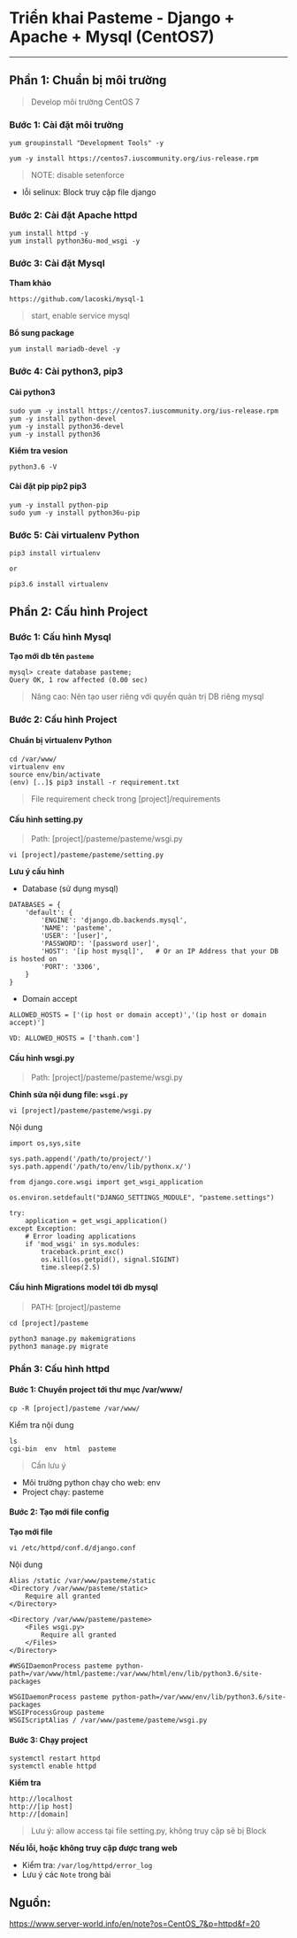 # Triển khai Pasteme - Django + Apache + Mysql (CentOS7)
---
## Phần 1: Chuẩn bị môi trường
> Develop môi trường CentOS 7

### Bước 1: Cài đặt môi trường
```
yum groupinstall "Development Tools" -y

yum -y install https://centos7.iuscommunity.org/ius-release.rpm

```

> NOTE: disable setenforce
 - lỗi selinux: Block truy cập file django

### Bước 2: Cài đặt Apache httpd
```
yum install httpd -y
yum install python36u-mod_wsgi -y
```
### Bước 3: Cài đặt Mysql

__Tham khảo__
```
https://github.com/lacoski/mysql-1
```
> start, enable service mysql

__Bổ sung package__
```
yum install mariadb-devel -y
```

### Bước 4: Cài python3, pip3
#### Cài python3
```
sudo yum -y install https://centos7.iuscommunity.org/ius-release.rpm
yum -y install python-devel
yum -y install python36-devel
yum -y install python36
```

__Kiểm tra vesion__
```
python3.6 -V
```

#### Cài đặt pip pip2 pip3
```
yum -y install python-pip
sudo yum -y install python36u-pip

```

### Bước 5: Cài virtualenv Python
```
pip3 install virtualenv

or

pip3.6 install virtualenv
```

## Phần 2: Cấu hình Project

### Bước 1: Cấu hình Mysql
__Tạo mới db tên `pasteme`__

```
mysql> create database pasteme;
Query OK, 1 row affected (0.00 sec)
```

> Năng cao: Nên tạo user riêng với quyền quản trị DB riêng mysql

### Bước 2: Cấu hình Project
#### Chuẩn bị virtualenv Python
```
cd /var/www/
virtualenv env
source env/bin/activate
(env) [..]$ pip3 install -r requirement.txt
```
> File requirement check trong [project]/requirements
#### Cấu hình setting.py
> Path: [project]/pasteme/pasteme/wsgi.py

```
vi [project]/pasteme/pasteme/setting.py
```

__Lưu ý cấu hình__
- Database (sử dụng mysql)

```
DATABASES = {
    'default': {
        'ENGINE': 'django.db.backends.mysql',
        'NAME': 'pasteme',
        'USER': '[user]',
        'PASSWORD': '[password user]',
        'HOST': '[ip host mysql]',   # Or an IP Address that your DB is hosted on
        'PORT': '3306',
    }
}
```

- Domain accept

```
ALLOWED_HOSTS = ['(ip host or domain accept)','(ip host or domain accept)']

VD: ALLOWED_HOSTS = ['thanh.com']
```
#### Cấu hình wsgi.py
> Path: [project]/pasteme/pasteme/wsgi.py

__Chỉnh sửa nội dung file: `wsgi.py`__
```
vi [project]/pasteme/pasteme/wsgi.py
```
Nội dung
```
import os,sys,site

sys.path.append('/path/to/project/')
sys.path.append('/path/to/env/lib/pythonx.x/')

from django.core.wsgi import get_wsgi_application

os.environ.setdefault("DJANGO_SETTINGS_MODULE", "pasteme.settings")

try:
    application = get_wsgi_application()
except Exception:
    # Error loading applications
    if 'mod_wsgi' in sys.modules:
        traceback.print_exc()
        os.kill(os.getpid(), signal.SIGINT)
        time.sleep(2.5)
```
#### Cấu hình Migrations model tới db mysql
> PATH: [project]/pasteme

```
cd [project]/pasteme

python3 manage.py makemigrations
python3 manage.py migrate
```

### Phần 3: Cấu hình httpd
#### Bước 1: Chuyển project tới thư mục /var/www/
```
cp -R [project]/pasteme /var/www/
```
Kiểm tra nội dung
```
ls
cgi-bin  env  html  pasteme
```
> Cần lưu ý
 - Môi trường python chạy cho web: env
 - Project chạy: pasteme

#### Bước 2: Tạo mới file config
__Tạo mới file__
```
vi /etc/httpd/conf.d/django.conf
```
Nội dung
```
Alias /static /var/www/pasteme/static
<Directory /var/www/pasteme/static>
    Require all granted
</Directory>

<Directory /var/www/pasteme/pasteme>
    <Files wsgi.py>
        Require all granted
    </Files>
</Directory>

#WSGIDaemonProcess pasteme python-path=/var/www/html/pasteme:/var/www/html/env/lib/python3.6/site-packages

WSGIDaemonProcess pasteme python-path=/var/www/env/lib/python3.6/site-packages
WSGIProcessGroup pasteme
WSGIScriptAlias / /var/www/pasteme/pasteme/wsgi.py
```

#### Bước 3: Chạy project
```
systemctl restart httpd
systemctl enable httpd
```

__Kiểm tra__
```
http://localhost
http://[ip host]
http://[domain]
```
> Lưu ý: allow access tại file setting.py, không truy cập sẽ bị Block

__Nếu lỗi, hoặc không truy cập được trang web__
- Kiểm tra: `/var/log/httpd/error_log`
- Lưu ý các `Note` trong bài

## Nguồn:

https://www.server-world.info/en/note?os=CentOS_7&p=httpd&f=20
